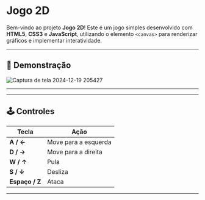 # Jogo 2D

Bem-vindo ao projeto **Jogo 2D**! Este é um jogo simples desenvolvido com **HTML5**, **CSS3** e **JavaScript**, utilizando o elemento `<canvas>` para renderizar gráficos e implementar interatividade.

---

## 🌟 Demonstração

![Captura de tela 2024-12-19 205427](https://github.com/user-attachments/assets/451d344e-c7ce-40c5-a30b-53c1b9408925)

---

---

## 🕹️ Controles

| Tecla             | Ação              |
|--------------------|-------------------|
| **A / ←**         | Move para a esquerda |
| **D / →**         | Move para a direita  |
| **W / ↑**         | Pula                |
| **S / ↓**         | Desliza             |
| **Espaço / Z**    | Ataca              |

---
